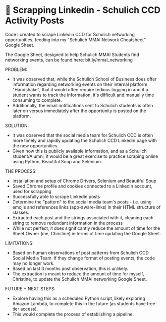 # 👔 Scrapping Linkedin - Schulich CCD Activity Posts
Code I created to scrape Linkedin CCD for Schulich networking opportunities, feeding into my "Schulich MMAI Network Cheatsheet" Google Sheet.

The Google Sheet, designed to help Schulich MMAI Students find networking events, can be found here: bit.ly/mmai_networking

PROBLEM:
* It was observed that, while the Schulich School of Business does offer information regarding networking events on their internal platform "Handshake", that it would often require tedious logging in and if a student wants to track the information, it's difficult and manually time consuming to complete.
* Additionally, the email notifications sent to Schulich students is often later on versus immediately after the opportunity is posted on the platform.

SOLUTION:
* It was observed that the social media team for Schulich CCD is often more timely and rapidly updating the Schulich CCD Linkedin page with the new opportunities.
* Given how this is publicly available information, and as a Schulich student/Alumni, it would be a great exercise to practice scraping online using Python, Beautiful Soup and Selenium.

THE PROCESS:
* Installation and setup of Chrome Drivers, Selenium and Beautiful Soup
* Saved Chrome profile and cookies connected to a Linkedin account, used for scrapping
* Successfully able to scrape Linkedin posts
* Determine the "pattern" to the social media team's posts - i.e. using emojis and references links (app-aware-links) in their HTML structure of classes.
* Extracted each post and the strings associated with it, cleaning each string to remove redundant information in the process
* While not perfect, it does significantly reduce the amount of time for the Sheet Owner (me, Christine) in terms of time updating the Google Sheet.

LIMITATIONS:
* Based on human observations of post patterns from Schulich CCD Social Media Team. If they change format of posting events, the code may no longer work.
* Based on last 3 months post observation, this is unlikely.
* The extraction is meant to reduce the amount of time for myself, Christine, to update the Schulich MMAI networking Google Sheet.

FUTURE + NEXT STEPS:
* Explore having this as a scheduled Python script, likely exploring Amazon Lambda, to complete this in the future (as students have free tier access).
* This would complete the process of establishing a pipeline.
